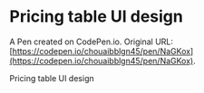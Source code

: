 # Pricing table UI design

A Pen created on CodePen.io. Original URL: [https://codepen.io/chouaibblgn45/pen/NaGKox](https://codepen.io/chouaibblgn45/pen/NaGKox).

Pricing table UI design
